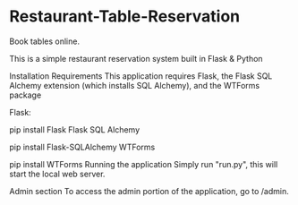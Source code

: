# Restaurant-Table-Reservation
Book tables online.

This is a simple restaurant reservation system built in Flask & Python

Installation Requirements
This application requires Flask, the Flask SQL Alchemy extension (which installs SQL Alchemy), and the WTForms package

Flask:

pip install Flask
Flask SQL Alchemy

pip install Flask-SQLAlchemy
WTForms

pip install WTForms
Running the application
Simply run "run.py", this will start the local web server.

Admin section
To access the admin portion of the application, go to /admin.
